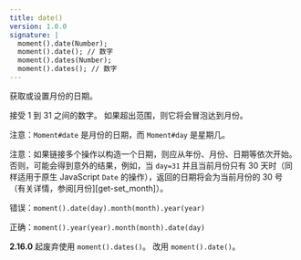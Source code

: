 ```yaml
---
title: date()
version: 1.0.0
signature: |
  moment().date(Number);
  moment().date(); // 数字
  moment().dates(Number);
  moment().dates(); // 数字
---
```



获取或设置月份的日期。

接受 1 到 31 之间的数字。
如果超出范围，则它将会冒泡达到月份。

注意：`Moment#date` 是月份的日期，而 `Moment#day` 是星期几。

注意：如果链接多个操作以构造一个日期，则应从年份、月份、日期等依次开始。
否则，可能会得到意外的结果，例如，当 `day=31` 并且当前月份只有 30 天时（同样适用于原生 JavaScript `Date` 的操作），返回的日期将会为当前月份的 30 号（有关详情，参阅[月份][get-set_month]）。


错误：`moment().date(day).month(month).year(year)`

正确：`moment().year(year).month(month).date(day)`

**2.16.0** 起废弃使用 ``moment().dates()``。
改用 ``moment().date()``。

